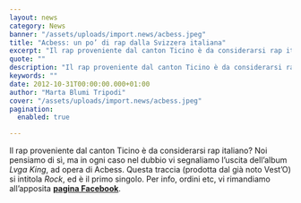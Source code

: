 ```yaml
---
layout: news
category: News
banner: "/assets/uploads/import.news/acbess.jpeg"
title: "Acbess: un po’ di rap dalla Svizzera italiana"
excerpt: "Il rap proveniente dal canton Ticino è da considerarsi rap italiano? Noi pensiamo di sì, ma in ogni caso nel dubbio vi segnaliamo l’uscita dell’album Lvga King, ad opera di Acbess. Questa traccia (prodotta dal già noto Vest’O) si intitola Rock, ed è il primo singolo. Per info, ordini etc, vi rimandiamo all’apposita pagina Facebook. [&hellip"
quote: ""
description: "Il rap proveniente dal canton Ticino è da considerarsi rap italiano? Noi pensiamo di sì, ma in ogni caso nel dubbio vi segnaliamo l’uscita dell’album Lvga King, ad opera di Acbess. Questa traccia (prodotta dal già noto Vest’O) si intitola Rock, ed è il primo singolo. Per info, ordini etc, vi rimandiamo all’apposita pagina Facebook. [&hellip"
keywords: ""
date: 2012-10-31T00:00:00.000+01:00
author: "Marta Blumi Tripodi"
cover: "/assets/uploads/import.news/acbess.jpeg"
pagination:
  enabled: true

---
```


Il rap proveniente dal canton Ticino è da considerarsi rap italiano? Noi pensiamo di sì, ma in ogni caso nel dubbio vi segnaliamo l’uscita dell’album _Lvga King_, ad opera di Acbess. Questa traccia (prodotta dal già noto Vest’O) si intitola _Rock_, ed è il primo singolo. Per info, ordini etc, vi rimandiamo all’apposita [**pagina Facebook**](https://www.facebook.com/Acbess.GSV "https://www.facebook.com/Acbess.GSV").

  